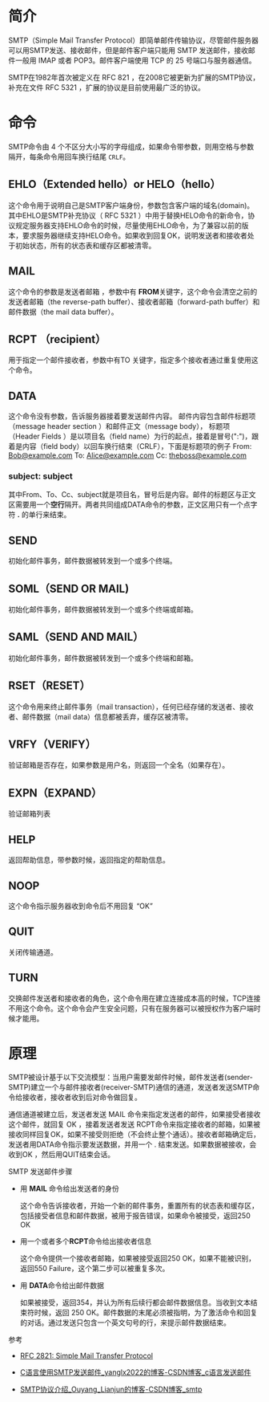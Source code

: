 # 简介

SMTP（Simple Mail Transfer Protocol）即简单邮件传输协议，尽管邮件服务器可以用SMTP发送、接收邮件，但是邮件客户端只能用 SMTP 发送邮件，接收邮件一般用 IMAP 或者 POP3。邮件客户端使用 TCP 的 25 号端口与服务器通信。

SMTP在1982年首次被定义在  RFC 821 ，在2008它被更新为扩展的SMTP协议，补充在文件 RFC 5321 ，扩展的协议是目前使用最广泛的协议。

# 命令

SMTP命令由 4 个不区分大小写的字母组成，如果命令带参数，则用空格与参数隔开，每条命令用回车换行结尾 `CRLF`。

## EHLO（Extended hello）or  HELO（hello）

这个命令用于说明自己是SMTP客户端身份，参数包含客户端的域名(domain)。其中EHLO是SMTP补充协议（ RFC 5321 ）中用于替换HELO命令的新命令，协议规定服务器支持EHLO命令的时候，尽量使用EHLO命令，为了兼容以前的版本，要求服务器继续支持HELO命令。如果收到回复OK，说明发送者和接收者处于初始状态，所有的状态表和缓存区都被清零。

## MAIL

这个命令的参数是发送者邮箱 <reverse-path>，参数中有 **FROM**关键字，这个命令会清空之前的发送者邮箱（the reverse-path buffer）、接收者邮箱（forward-path buffer）和邮件数据（the mail data buffer）。

## RCPT （recipient）

用于指定一个邮件接收者，参数中有TO 关键字，指定多个接收者通过重复使用这个命令。

## DATA

这个命令没有参数，告诉服务器接着要发送邮件内容。
邮件内容包含邮件标题项（message header section ）和邮件正文（message body），
标题项（Header Fields ）是以项目名（field name）为行的起点，接着是冒号(":")，跟着是内容（field body）以回车换行结束（CRLF），下面是标题项的例子
From: Bob@example.com 
To: Alice@example.com
Cc: theboss@example.com 

### subject: subject

其中From、To、Cc、subject就是项目名，冒号后是内容。邮件的标题区与正文区需要用一个**空行**隔开。两者共同组成DATA命令的参数，正文区用只有一个点字符 **.** 的单行来结束。

## SEND

初始化邮件事务，邮件数据被转发到一个或多个终端。

## SOML（SEND OR MAIL)

初始化邮件事务，邮件数据被转发到一个或多个终端或邮箱。

## SAML（SEND AND MAIL）

初始化邮件事务，邮件数据被转发到一个或多个终端和邮箱。

## RSET（RESET）

这个命令用来终止邮件事务（mail transaction），任何已经存储的发送者、接收者、邮件数据（mail data）信息都被丢弃，缓存区被清零。

## VRFY（VERIFY）

验证邮箱是否存在，如果参数是用户名，则返回一个全名（如果存在）。

## EXPN（EXPAND）

验证邮箱列表

## HELP

返回帮助信息，带参数时候，返回指定的帮助信息。

## NOOP

这个命令指示服务器收到命令后不用回复 “OK”

## QUIT

关闭传输通道。

## TURN

交换邮件发送者和接收者的角色，这个命令用在建立连接成本高的时候，TCP连接不用这个命令。这个命令会产生安全问题，只有在服务器可以被授权作为客户端时候才能用。

# 原理

SMTP被设计基于以下交流模型：当用户需要发邮件时候，邮件发送者(sender-SMTP)建立一个与邮件接收者(receiver-SMTP)通信的通道，发送者发送SMTP命令给接收者，接收者收到后对命令做回复。

通信通道被建立后，发送者发送 MAIL 命令来指定发送者的邮件，如果接受者接收这个邮件，就回复 OK ，接着发送者发送 RCPT命令来指定接收者的邮箱，如果被接收同样回复OK，如果不接受则拒绝（不会终止整个通话）。接收者邮箱确定后，发送者用DATA命令指示要发送数据，并用一个 .  结束发送。如果数据被接收，会收到OK ，然后用QUIT结束会话。

SMTP 发送邮件步骤

- 用 **MAIL** 命令给出发送者的身份
  
  这个命令告诉接收者，开始一个新的邮件事务，重置所有的状态表和缓存区，包括接受者信息和邮件数据，<reverse-path>被用于报告错误，如果命令被接受，返回250 OK

- 用一个或者多个**RCPT**命令给出接收者信息
  
  这个命令提供一个接收者邮箱，如果被接受返回250 OK，如果不能被识别，返回550 Failure，这个第二步可以被重复多次。

- 用 **DATA**命令给出邮件数据
  
  如果被接受，返回354，并认为所有后续行都会邮件数据信息。当收到文本结束符时候，返回 250 OK。邮件数据的末尾必须被指明，为了激活命令和回复的对话。通过发送只包含一个英文句号的行，来提示邮件数据结束。

参考

- [RFC 2821: Simple Mail Transfer Protocol](https://www.rfc-editor.org/rfc/rfc2821)

- [C语言使用SMTP发送邮件_yanglx2022的博客-CSDN博客_c语言发送邮件](https://blog.csdn.net/yanglx2022/article/details/47759069)

- [SMTP协议介绍_Ouyang_Lianjun的博客-CSDN博客_smtp](https://blog.csdn.net/qq_35644234/article/details/68961603)
  
      
